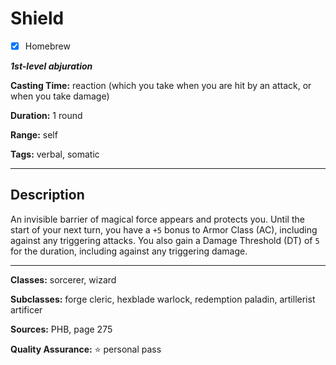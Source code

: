 # Shield

- [x] Homebrew

***1st-level abjuration***

**Casting Time:** reaction (which you take when you are hit by an attack, or when you take damage)

**Duration:** 1 round

**Range:** self

**Tags:** verbal, somatic

---

## Description
An invisible barrier of magical force appears and protects you.
Until the start of your next turn, you have a `+5` bonus to Armor Class (AC), including against any triggering attacks.
You also gain a Damage Threshold (DT) of `5` for the duration, including against any triggering damage.

---

**Classes:** sorcerer, wizard

**Subclasses:** forge cleric, hexblade warlock, redemption paladin, artillerist artificer

**Sources:** PHB, page 275

**Quality Assurance:** :star: personal pass
